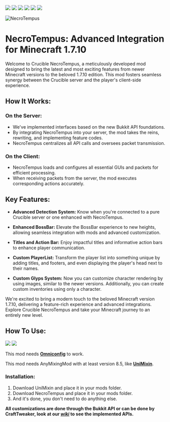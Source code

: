 ![](https://img.shields.io/badge/Minecraft%20Forge-v10.13.4.1614-orange?style=flat-square)
![](https://img.shields.io/badge/Minecraft-1.7.10-orange?style=flat-square)
![](https://img.shields.io/badge/Java%20JDK-v1.8-red?style=flat-square)
![](https://img.shields.io/badge/Mixin-0.8.5--GTNH-red?style=flat-square)
![](https://img.shields.io/badge/Omniconfig-1.0.1-purple?style=flat-square)
![](https://img.shields.io/discord/682358465175355393?color=blue&label=Discord&logo=Discord&style=flat-square)

![NecroTempus](https://github.com/CrucibleMC/NecroTempus/assets/26889025/74b9f118-ef77-4842-8b3a-e4ebf7af94a2)


# NecroTempus: Advanced Integration for Minecraft 1.7.10

Welcome to Crucible NecroTempus, a meticulously developed mod designed to bring the latest and most exciting features from newer Minecraft versions to the beloved 1.7.10 edition. This mod fosters seamless synergy between the Crucible server and the player's client-side experience.

## **How It Works:**

### On the Server:
- We've implemented interfaces based on the new Bukkit API foundations.
- By integrating NecroTempus into your server, the mod takes the reins, rewriting, and implementing feature codes.
- NecroTempus centralizes all API calls and oversees packet transmission.

### On the Client:
- NecroTempus loads and configures all essential GUIs and packets for efficient processing.
- When receiving packets from the server, the mod executes corresponding actions accurately.

## **Key Features:**

- **Advanced Detection System:**
   Know when you're connected to a pure Crucible server or one enhanced with NecroTempus.

- **Enhanced BossBar:**
   Elevate the BossBar experience to new heights, allowing seamless integration with mods and advanced customization.

- **Titles and Action Bar:**
   Enjoy impactful titles and informative action bars to enhance player communication.

- **Custom PlayerList:**
   Transform the player list into something unique by adding titles, and footers, and even displaying the player's head next to their names.

- **Custom Glyps System:**
   Now you can customize character rendering by using images, similar to the newer versions. Additionally, you can create custom inventories using only a character.

We're excited to bring a modern touch to the beloved Minecraft version 1.7.10, delivering a feature-rich experience and advanced integrations. Explore Crucible NecroTempus and take your Minecraft journey to an entirely new level.

## **How To Use:**
![](https://img.shields.io/badge/Mixin-0.8.5--GTNH-red?style=flat-square)
![](https://img.shields.io/badge/Omniconfig-1.0.1-purple?style=flat-square)

This mod needs [**Omniconfig**](https://github.com/CrucibleMC/Omniconfig) to work.

This mod needs AnyMixingMod with at least version 8.5, like [**UniMixin**](https://github.com/LegacyModdingMC/UniMixins).

### Installation:
1. Download UniMixin and place it in your mods folder.
2. Download NecroTempus and place it in your mods folder.
3. And it's done, you don't need to do anything else.

**All customizations are done through the Bukkit API or can be done by CraftTweaker, look at our [*wiki*](https://github.com/CrucibleMC/NecroTempus/wiki) to see the implemented APIs.**
